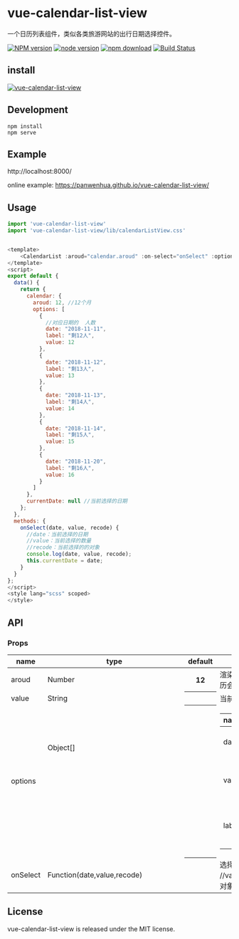 # vue-calendar-list-view

一个日历列表组件，类似各类旅游网站的出行日期选择控件。

[![NPM version][npm-image]][npm-url]
[![node version][node-image]][node-url]
[![npm download][download-image]][download-url]
[![Build Status][build-image]][build-url]

[npm-image]: http://img.shields.io/npm/v/vue-calendar-list-view.svg?style=flat-square
[npm-url]: http://npmjs.org/package/vue-calendar-list-view
[node-image]: https://img.shields.io/badge/node.js-%3E=_0.10-green.svg?style=flat-square
[node-url]: http://nodejs.org/download/
[download-image]: https://img.shields.io/npm/dm/vue-calendar-list-view.svg?style=flat-square
[download-url]: https://npmjs.org/package/vue-calendar-list-view
[build-image]: https://travis-ci.org/panwenhua/vue-calendar-list-view.svg?branch=master
[build-url]:https://travis-ci.org/panwenhua/vue-calendar-list-view

## install

[![vue-calendar-list-view](https://nodei.co/npm/vue-calendar-list-view.png)](https://npmjs.org/package/vue-calendar-list-view)


## Development

```
npm install
npm serve
```

## Example

http://localhost:8000/

online example: https://panwenhua.github.io/vue-calendar-list-view/

## Usage

```js
import 'vue-calendar-list-view'
import 'vue-calendar-list-view/lib/calendarListView.css'


<template>
	<CalendarList :aroud="calendar.aroud" :on-select="onSelect" :options="calendar.options" :value="currentDate"></CalendarList>
</template>
<script>
export default {
  data() {
    return {
      calendar: {
        aroud: 12, //12个月
        options: [
          {
            //对应日期的  人数
            date: "2018-11-11",
            label: "剩12人",
            value: 12
          },
          {
            date: "2018-11-12",
            label: "剩13人",
            value: 13
          },
          {
            date: "2018-11-13",
            label: "剩14人",
            value: 14
          },
          {
            date: "2018-11-14",
            label: "剩15人",
            value: 15
          },
          {
            date: "2018-11-20",
            label: "剩16人",
            value: 16
          }
        ]
      },
      currentDate: null //当前选择的日期
    };
  },
  methods: {
    onSelect(date, value, recode) {
      //date：当前选择的日期 
      //value：当前选择的数量
      //recode：当前选择的的对象
      console.log(date, value, recode);
      this.currentDate = date;
    }
  }
};
</script>
<style lang="scss" scoped>
</style>
```
## API

### Props

<table class="table table-bordered table-striped">
    <thead>
    <tr>
        <th style="width: 100px;">name</th>
        <th style="width: 50px;">type</th>
        <th>default</th>
        <th>description</th>
    </tr>
    </thead>
    <tbody>
      <tr>
          <td>aroud</td>
          <td>Number</td>
          <th>12</th>
          <td>渲染日历的区间，例如当前为2018年11月，则日历会渲染2018年11月到2019年10月的数据</td>
      </tr>
      <tr>
          <td>value</td>
          <td>String</td>
          <th></th>
          <td>当前日历选中的值</td>
      </tr>
      <tr>
          <td>options</td>
          <td>Object[]<Object></td>
          <th></th>
          <td>
            <table>
             <thead>
                <tr>
                    <th style="width: 100px;">name</th>
                    <th style="width: 50px;">type</th>
                    <th>default</th>
                    <th>description</th>
                </tr>
                </thead>
                <tbody>
                  <tr>
                      <td>date</td>
                      <td>String</td>
                      <th></th>
                      <td>日期。例如 "2018-11-14"</td>
                  </tr>
                  <tr>
                      <td>value</td>
                      <td>String|Number</td>
                      <th></th>
                      <td>日期对应的数量。比如出行人数"14"</td>
                  </tr>
                  <tr>
                      <td>label</td>
                      <td>String</td>
                      <th></th>
                      <td>对应数量的渲染label。比如"还剩14人"</td>
                  </tr>
                </tbody>
            </table>
          </td>
      </tr>
       <tr>
          <td>onSelect</td>
          <td>Function(date,value,recode)</td>
          <th></th>
          <td>选择之后的回调。//date：当前选择的日期 //value：当前选择的数量 //recode：当前选择的的对象</td>
      </tr>
    </tbody>
</table>


## License

vue-calendar-list-view is released under the MIT license.
